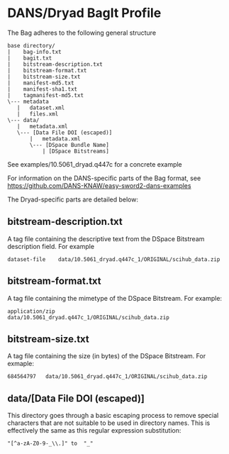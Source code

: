 # DANS/Dryad BagIt Profile

The Bag adheres to the following general structure

    base directory/
    |    bag-info.txt
    |    bagit.txt
    |    bitstream-description.txt
    |    bitstream-format.txt
    |    bitstream-size.txt
    |    manifest-md5.txt
    |    manifest-sha1.txt
    |    tagmanifest-md5.txt
    \--- metadata
       |   dataset.xml
       |   files.xml
    \--- data/
       |   metadata.xml
       \--- [Data File DOI (escaped)]
           |   metadata.xml
           \--- [DSpace Bundle Name]
               | [DSpace Bitstreams]
               
See examples/10.5061_dryad.q447c for a concrete example

For information on the DANS-specific parts of the Bag format, see https://github.com/DANS-KNAW/easy-sword2-dans-examples

The Dryad-specific parts are detailed below:

## bitstream-description.txt

A tag file containing the descriptive text from the DSpace Bitstream description field.  For example

    dataset-file	data/10.5061_dryad.q447c_1/ORIGINAL/scihub_data.zip
    
## bitstream-format.txt

A tag file containing the mimetype of the DSpace Bitstream.  For example:

    application/zip				data/10.5061_dryad.q447c_1/ORIGINAL/scihub_data.zip
    
## bitstream-size.txt

A tag file containing the size (in bytes) of the DSpace Bitstream.  For exmaple:

    684564797	data/10.5061_dryad.q447c_1/ORIGINAL/scihub_data.zip
    
## data/[Data File DOI (escaped)]

This directory goes through a basic escaping process to remove special characters that are not suitable to be used in
directory names.  This is effectively the same as this regular expression substitution:

    "[^a-zA-Z0-9-_\\.]" to  "_"